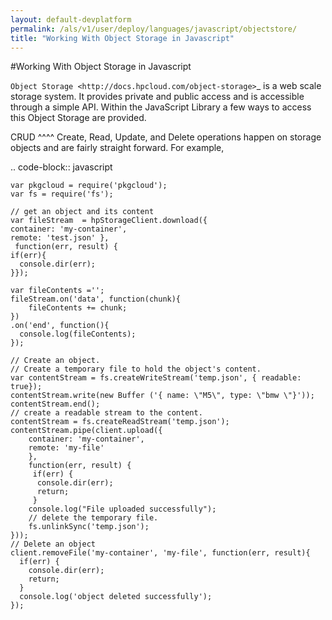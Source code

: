 ```yaml
---
layout: default-devplatform
permalink: /als/v1/user/deploy/languages/javascript/objectstore/
title: "Working With Object Storage in Javascript"
---
```

<!--PUBLISHED-->
#Working With Object Storage in Javascript

`Object Storage <http://docs.hpcloud.com/object-storage>`_ is a web scale storage system.
It provides private and public access and is accessible through a simple API. Within
the JavaScript Library a few ways to access this Object Storage are provided.

CRUD
^^^^
Create, Read, Update, and Delete operations happen on storage objects and are fairly straight forward. For example,

.. code-block:: javascript

    var pkgcloud = require('pkgcloud');
    var fs = require('fs');

    // get an object and its content
    var fileStream  = hpStorageClient.download({
    container: 'my-container',
    remote: 'test.json' },
     function(err, result) {
    if(err){
      console.dir(err);
    }});

    var fileContents ='';
    fileStream.on('data', function(chunk){
        fileContents += chunk;
    })
    .on('end', function(){
      console.log(fileContents);
    });

    // Create an object.
    // Create a temporary file to hold the object's content.
    var contentStream = fs.createWriteStream('temp.json', { readable: true});
    contentStream.write(new Buffer ('{ name: \"M5\", type: \"bmw \"}'));
    contentStream.end();
    // create a readable stream to the content.
    contentStream = fs.createReadStream('temp.json');
    contentStream.pipe(client.upload({
        container: 'my-container',
        remote: 'my-file'
        },
        function(err, result) {
         if(err) {
          console.dir(err);
          return;
         }
        console.log("File uploaded successfully");
        // delete the temporary file.
        fs.unlinkSync('temp.json');
    }));
    // Delete an object
    client.removeFile('my-container', 'my-file', function(err, result){
      if(err) {
        console.dir(err);
        return;
      }
      console.log('object deleted successfully');
    });
